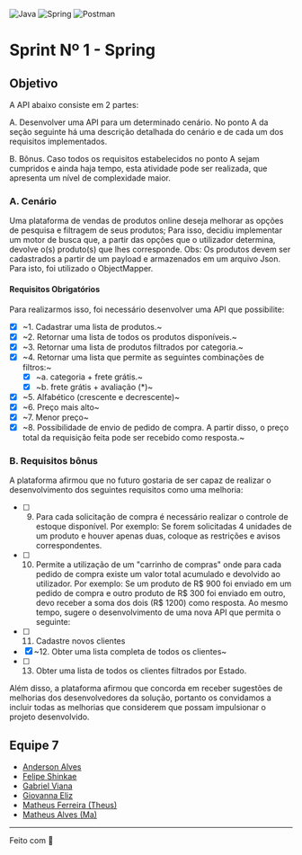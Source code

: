 ![Java](https://img.shields.io/badge/java-%23ED8B00.svg?style=for-the-badge&logo=java&logoColor=white)
![Spring](https://img.shields.io/badge/spring-%236DB33F.svg?style=for-the-badge&logo=spring&logoColor=white)
![Postman](https://img.shields.io/badge/Postman-FF6C37?style=for-the-badge&logo=postman&logoColor=white)

# Sprint Nº 1 - Spring

## Objetivo

A API abaixo consiste em 2 partes:

A. Desenvolver uma API para um determinado cenário. No ponto A da seção
seguinte há uma descrição detalhada do cenário e de cada um dos requisitos
implementados.

B. Bônus. Caso todos os requisitos estabelecidos no ponto A sejam cumpridos e ainda
haja tempo, esta atividade pode ser realizada, que apresenta um nível de
complexidade maior.

### A. Cenário
Uma plataforma de vendas de produtos online deseja melhorar as opções de pesquisa e
filtragem de seus produtos; Para isso, decidiu implementar um motor de busca que, a
partir das opções que o utilizador determina, devolve o(s) produto(s) que lhes
corresponde. Obs: Os produtos devem ser cadastrados a partir de um payload e
armazenados em um arquivo Json. Para isto, foi utilizado o ObjectMapper.


#### Requisitos Obrigatórios 

Para realizarmos isso, foi necessário desenvolver uma API que possibilite:
- [x] ~1. Cadastrar uma lista de produtos.~ 
- [x] ~2. Retornar uma lista de todos os produtos disponíveis.~
- [x] ~3. Retornar uma lista de produtos filtrados por categoria.~
- [x] ~4. Retornar uma lista que permite as seguintes combinações de filtros:~
  - [x] ~a. categoria + frete grátis.~
  - [x] ~b. frete grátis + avaliação (*)~
- [x] ~5. Alfabético (crescente e decrescente)~
- [x] ~6. Preço mais alto~
- [x] ~7. Menor preço~
- [x] ~8. Possibilidade de envio de pedido de compra. A partir disso, o preço total da
requisição feita pode ser recebido como resposta.~

### B. Requisitos bônus

A plataforma afirmou que no futuro gostaria de ser capaz de realizar o desenvolvimento
dos seguintes requisitos como uma melhoria:

- [ ] 9. Para cada solicitação de compra é necessário realizar o controle de estoque
disponível. Por exemplo: Se forem solicitadas 4 unidades de um produto e houver
apenas duas, coloque as restrições e avisos correspondentes.
- [ ] 10. Permite a utilização de um "carrinho de compras" onde para cada pedido de
compra existe um valor total acumulado e devolvido ao utilizador. Por exemplo: Se
um produto de R$ 900 foi enviado em um pedido de compra e outro produto de
R$ 300 foi enviado em outro, devo receber a soma dos dois (R$ 1200) como
resposta.
Ao mesmo tempo, sugere o desenvolvimento de uma nova API que permita o
seguinte:
- [ ] 11. Cadastre novos clientes
- [x] ~12. Obter uma lista completa de todos os clientes~
- [ ] 13. Obter uma lista de todos os clientes filtrados por Estado.


Além disso, a plataforma afirmou que concorda em receber sugestões de melhorias dos
desenvolvedores da solução, portanto os convidamos a incluir todas as melhorias que
considerem que possam impulsionar o projeto desenvolvido.



## Equipe 7

- [Anderson Alves](https://github.com/andmalves)
- [Felipe Shinkae](https://github.com/fyshinkae)
- [Gabriel Viana](https://github.com/gabvteixeira)
- [Giovanna Eliz](https://github.com/giovannaelizs)
- [Matheus Ferreira (Theus)](https://github.com/matheusFerreira-meli)
- [Matheus Alves (Ma)](https://github.com/matheusaralves)

---
Feito com 💛 
